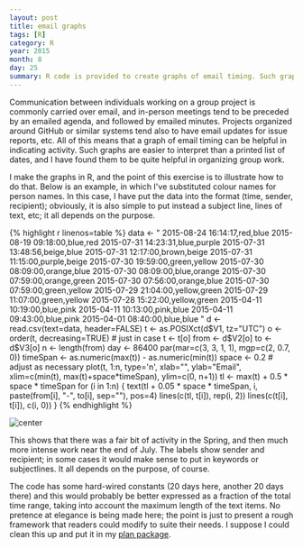 ```yaml
---
layout: post
title: email graphs
tags: [R]
category: R
year: 2015
month: 8
day: 25
summary: R code is provided to create graphs of email timing. Such graphs can be helpful in documenting progress in group projects for which email frequency is of interest.
---
```


Communication between individuals working on a group project is commonly
carried over email, and in-person meetings tend to be preceded by an emailed
agenda, and followed by emailed minutes.  Projects organized around GitHub or
similar systems tend also to have email updates for issue reports, etc.  All of
this means that a graph of email timing can be helpful in indicating activity.
Such graphs are easier to interpret than a printed list of dates, and I have
found them to be quite helpful in organizing group work.

I make the graphs in R, and the point of this exercise is to illustrate how to
do that.  Below is an example, in which I've substituted colour names for
person names. In this case, I have put the data into the format (time, sender,
recipient); obviously, it is also simple to put instead a subject line, lines
of text, etc; it all depends on the purpose.


{% highlight r linenos=table %}
data <- "
2015-08-24 16:14:17,red,blue
2015-08-19 09:18:00,blue,red
2015-07-31 14:23:31,blue,purple
2015-07-31 13:48:56,beige,blue
2015-07-31 12:17:00,brown,beige
2015-07-31 11:15:00,purple,beige
2015-07-30 19:59:00,green,yellow
2015-07-30 08:09:00,orange,blue
2015-07-30 08:09:00,blue,orange
2015-07-30 07:59:00,orange,green
2015-07-30 07:56:00,orange,blue
2015-07-30 07:59:00,green,yellow
2015-07-29 21:04:00,yellow,green
2015-07-29 11:07:00,green,yellow
2015-07-28 15:22:00,yellow,green
2015-04-11 10:19:00,blue,pink
2015-04-11 10:13:00,pink,blue
2015-04-11 09:43:00,blue,pink
2015-04-01 08:40:00,blue,blue
"
d <- read.csv(text=data, header=FALSE)
t <- as.POSIXct(d$V1, tz="UTC")
o <- order(t, decreasing=TRUE) # just in case
t <- t[o]
from <- d$V2[o]
to <- d$V3[o]
n <- length(from)
day <- 86400
par(mar=c(3, 3, 1, 1), mgp=c(2, 0.7, 0))
timeSpan <- as.numeric(max(t)) - as.numeric(min(t))
space <- 0.2 # adjust as necessary
plot(t, 1:n, type='n', xlab="", ylab="Email", xlim=c(min(t), max(t)+space*timeSpan), ylim=c(0, n+1))
tl <- max(t) + 0.5 * space * timeSpan
for (i in 1:n) {
    text(tl + 0.05 * space * timeSpan, i, paste(from[i], "-", to[i], sep=""), pos=4)
    lines(c(tl, t[i]), rep(i, 2))
    lines(c(t[i], t[i]), c(i, 0))
}
{% endhighlight %}

![center](http://dankelley.github.io/figs/2015-08-25-email-graphs/unnamed-chunk-1-1.png) 

This shows that there was a fair bit of activity in the Spring, and then much
more intense work near the end of July.  The labels show sender and recipient;
in some cases it would make sense to put in keywords or subjectlines. It all
depends on the purpose, of course.

The code has some hard-wired constants (20 days here, another 20 days there)
and this would probably be better expressed as a fraction of the total time
range, taking into account the maximum length of the text items.  No pretence
at elegance is being made here; the point is just to present a rough framework
that readers could modify to suite their needs.  I suppose I could clean this
up and put it in my [plan package](https://github.com/dankelley/plan).
